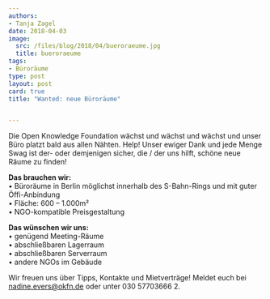 ```yaml
---
authors:
- Tanja Zagel
date: 2018-04-03
image:
  src: /files/blog/2018/04/bueroraeume.jpg
  title: bueroraeume
tags:
- Büroräume
type: post
layout: post
card: true
title: "Wanted: neue Büroräume" 


---
```


Die Open Knowledge Foundation wächst und wächst und wächst und unser Büro platzt bald aus allen Nähten. Help! Unser ewiger Dank und jede Menge Swag ist der- oder demjenigen sicher, die / der uns hilft, schöne neue Räume zu finden!

**Das brauchen wir:**<br>
    • Büroräume in Berlin möglichst innerhalb des S-Bahn-Rings und mit guter Öffi-Anbindung<br>
    • Fläche: 600 – 1.000m²<br>
    • NGO-kompatible Preisgestaltung

**Das wünschen wir uns:**<br>
    • genügend Meeting-Räume<br>
    • abschließbaren Lagerraum<br>
    • abschließbaren Serverraum<br>
    • andere NGOs im Gebäude

Wir freuen uns über Tipps, Kontakte und Mietverträge! Meldet euch bei nadine.evers@okfn.de oder unter 030 57703666 2.
